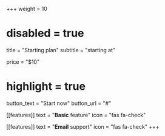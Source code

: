 +++
weight = 10
# disabled = true

title = "Starting plan"
subtitle = "starting at"

price = "$10"
# highlight = true

button_text = "Start now"
button_url = "#"

[[features]]
  text = "**Basic** feature"
  icon = "fas fa-check"

[[features]]
  text = "**Email** support"
  icon = "fas fa-check"
+++


